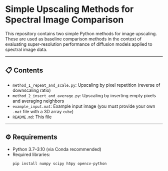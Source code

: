 # Simple Upscaling Methods for Spectral Image Comparison

This repository contains two simple Python methods for image upscaling. These are used as baseline comparison methods in the context of evaluating super-resolution performance of diffusion models applied to spectral image data.

---

## 📋 Contents

- `method_1_repeat_and_scale.py`: Upscaling by pixel repetition (reverse of downscaling ratio)
- `method_2_insert_and_average.py`: Upscaling by inserting empty pixels and averaging neighbors
- `example_input.mat`: Example input image (you must provide your own `.mat` file with a 3D array `cube`)
- `README.md`: This file

---

## ⚙️ Requirements

- Python 3.7–3.10 (via Conda recommended)
- Required libraries:
  ```bash
  pip install numpy scipy h5py opencv-python
